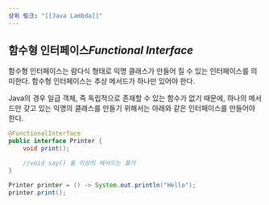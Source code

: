 ```yaml
---
상위 링크: "[[Java Lambda]]"
---
```

## 함수형 인터페이스*Functional Interface*
함수형 인터페이스는 람다식 형태로 익명 클래스가 만들어 질 수 있는 인터페이스를 의미한다. 함수형 인터페이스는 추상 메서드가 하나만 있어야 한다.

Java의 경우 일급 객체, 즉 독립적으로 존재할 수 있는 함수가 없기 때문에, 하나의 메서드만 갖고 있는 익명의 클래스를 만들기 위해서는 아래와 같은 인터페이스를 만들어야 한다.

```java
@FunctionalInterface  
public interface Printer {  
    void print();  

	//void say() 둘 이상의 메서드는 불가
}
```

```java
Printer printer = () -> System.out.println("Hello");  
printer.print();
```

